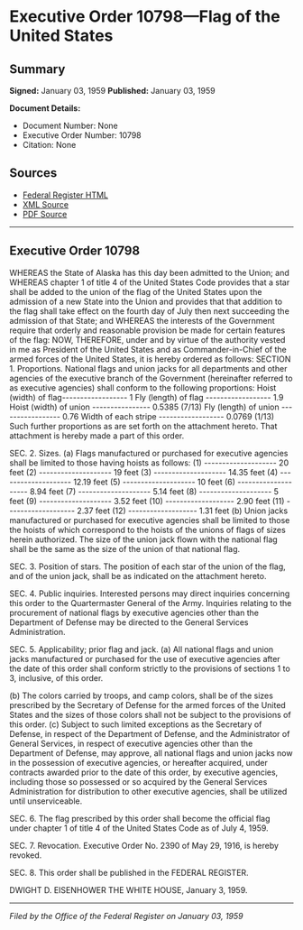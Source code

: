 # Executive Order 10798—Flag of the United States

## Summary

**Signed:** January 03, 1959
**Published:** January 03, 1959

**Document Details:**
- Document Number: None
- Executive Order Number: 10798
- Citation: None

## Sources
- [Federal Register HTML](https://www.presidency.ucsb.edu/documents/executive-order-10798-flag-the-united-states)
- [XML Source](None)
- [PDF Source](None)

---

## Executive Order 10798

WHEREAS the State of Alaska has this day been admitted to the Union; and
WHEREAS chapter 1 of title 4 of the United States Code provides that a star shall be added to the union of the flag of the United States upon the admission of a new State into the Union and provides that that addition to the flag shall take effect on the fourth day of July then next succeeding the admission of that State; and
WHEREAS the interests of the Government require that orderly and reasonable provision be made for certain features of the flag:
NOW, THEREFORE, under and by virtue of the authority vested in me as President of the United States and as Commander-in-Chief of the armed forces of the United States, it is hereby ordered as follows:
SECTION 1. Proportions. National flags and union jacks for all departments and other agencies of the executive branch of the Government (hereinafter referred to as executive agencies) shall conform to the following proportions:
Hoist (width) of flag------------------ 1
Fly (length) of flag ------------------ 1.9
Hoist (width) of union ---------------- 0.5385 (7/13)
Fly (length) of union ----------------- 0.76
Width of each stripe ------------------ 0.0769 (1/13)
Such further proportions as are set forth on the attachment hereto. That attachment is hereby made a part of this order.

SEC. 2. Sizes. (a) Flags manufactured or purchased for executive agencies shall be limited to those having hoists as follows:
    (1) -------------------- 20 feet
    (2) -------------------- 19 feet
    (3) -------------------- 14.35 feet
    (4) -------------------- 12.19 feet
    (5) -------------------- 10 feet
    (6) -------------------- 8.94 feet
    (7) -------------------- 5.14 feet
    (8) -------------------- 5 feet
    (9) -------------------- 3.52 feet
    (10) ------------------- 2.90 feet
    (11) ------------------- 2.37 feet
    (12) ------------------- 1.31 feet
(b) Union jacks manufactured or purchased for executive agencies shall be limited to those the hoists of which correspond to the hoists of the unions of flags of sizes herein authorized. The size of the union jack flown with the national flag shall be the same as the size of the union of that national flag.

SEC. 3. Position of stars. The position of each star of the union of the flag, and of the union jack, shall be as indicated on the attachment hereto.

SEC. 4. Public inquiries. Interested persons may direct inquiries concerning this order to the Quartermaster General of the Army. Inquiries relating to the procurement of national flags by executive agencies other than the Department of Defense may be directed to the General Services Administration.

SEC. 5. Applicability; prior flag and jack. (a) All national flags and union jacks manufactured or purchased for the use of executive agencies after the date of this order shall conform strictly to the provisions of sections 1 to 3, inclusive, of this order.

(b) The colors carried by troops, and camp colors, shall be of the sizes prescribed by the Secretary of Defense for the armed forces of the United States and the sizes of those colors shall not be subject to the provisions of this order.
(c) Subject to such limited exceptions as the Secretary of Defense, in respect of the Department of Defense, and the Administrator of General Services, in respect of executive agencies other than the Department of Defense, may approve, all national flags and union jacks now in the possession of executive agencies, or hereafter acquired, under contracts awarded prior to the date of this order, by executive agencies, including those so possessed or so acquired by the General Services Administration for distribution to other executive agencies, shall be utilized until unserviceable.

SEC. 6. The flag prescribed by this order shall become the official flag under chapter 1 of title 4 of the United States Code as of July 4, 1959.

SEC. 7. Revocation. Executive Order No. 2390 of May 29, 1916, is hereby revoked.

SEC. 8. This order shall be published in the FEDERAL REGISTER.

DWIGHT D. EISENHOWER
THE WHITE HOUSE,
January 3, 1959.

---

*Filed by the Office of the Federal Register on January 03, 1959*
